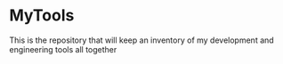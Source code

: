 # MyTools
This is the repository that will keep an inventory of my development and engineering tools all together
